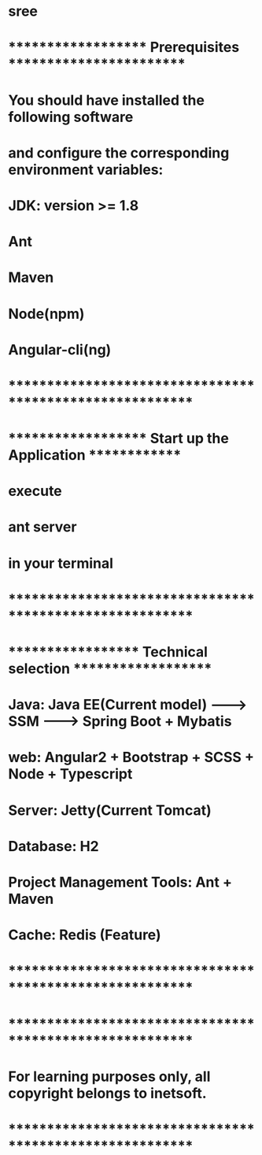 # sree

# ****************** Prerequisites ***********************

# You should have installed the following software
#   and configure the corresponding environment variables:

#     JDK: version >= 1.8
#     Ant
#     Maven
#     Node(npm)
#     Angular-cli(ng)

# ********************************************************


# ****************** Start up the Application ************

# execute
#     ant server
# in your terminal

# ********************************************************


# ***************** Technical selection ******************

#  Java: Java EE(Current model) ---> SSM ---> Spring Boot + Mybatis
#  web: Angular2 + Bootstrap + SCSS + Node + Typescript
#  Server: Jetty(Current Tomcat)
#  Database: H2
#  Project Management Tools: Ant + Maven
#  Cache: Redis (Feature)

# ********************************************************






# ********************************************************

# For learning purposes only, all copyright belongs to inetsoft.

# ********************************************************
